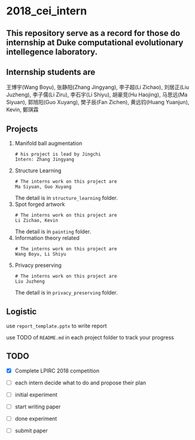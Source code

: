 # 2018_cei_intern
## This repository serve as a record for those do internship at Duke computational evolutionary intellegence laboratory. 

## Internship students are
王博宇(Wang Boyu), 张静阳(Zhang Jingyang), 李子超(Li Zichao), 刘居正(Liu Juzheng), 李子儒(Li Ziru), 李石宇(Li Shiyu), 胡豪竞(Hu Haojing), 马思远(Ma Siyuan), 郭旭阳(Guo Xuyang), 樊子辰(Fan Zichen), 黄远钧(Huang Yuanjun), Kevin, 鄭琪霖
## Projects
1. Manifold ball augmentation
    ```Shell 
    # his project is lead by Jingchi
    Intern: Zhang Jingyang
    ```
2. Structure Learning
    ```Shell 
    # The interns work on this project are
    Ma Siyuan, Guo Xuyang
    ```
    The detail is in `structure_learning` folder.
3. Spot forged artwork
    ```Shell 
    # The interns work on this project are
    Li Zichao, Kevin
    ```
    The detail is in `painting` folder.
4. Information theory related
    ```Shell 
    # The interns work on this project are
    Wang Boyu, Li Shiyu
    ```
5. Privacy preserving 
    ```Shell 
    # The interns work on this project are
    Liu Juzheng
    ```
    The detail is in `privacy_preserving` folder.
    
## Logistic
use `report_template.pptx` to write report

use TODO of `README.md` in each project folder to track your progress
## TODO
 - [x] Complete LPIRC 2018 competition
 - [ ] each intern decide what to do and propose their plan
 - [ ] initial experiment
 - [ ] start writing paper
 - [ ] done experiment 
 - [ ] submit paper

